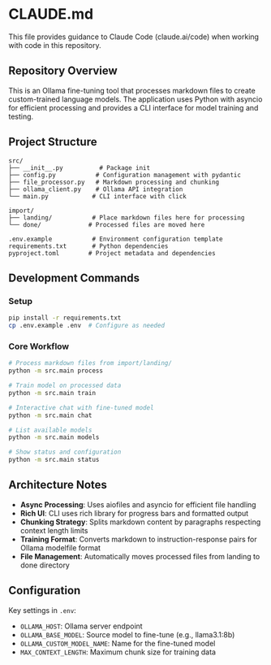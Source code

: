 # CLAUDE.md

This file provides guidance to Claude Code (claude.ai/code) when working with code in this repository.

## Repository Overview

This is an Ollama fine-tuning tool that processes markdown files to create custom-trained language models. The application uses Python with asyncio for efficient processing and provides a CLI interface for model training and testing.

## Project Structure

```
src/
├── __init__.py          # Package init
├── config.py           # Configuration management with pydantic
├── file_processor.py   # Markdown processing and chunking
├── ollama_client.py    # Ollama API integration
└── main.py            # CLI interface with click

import/
├── landing/           # Place markdown files here for processing
└── done/             # Processed files are moved here

.env.example           # Environment configuration template
requirements.txt       # Python dependencies
pyproject.toml        # Project metadata and dependencies
```

## Development Commands

### Setup
```bash
pip install -r requirements.txt
cp .env.example .env  # Configure as needed
```

### Core Workflow
```bash
# Process markdown files from import/landing/
python -m src.main process

# Train model on processed data
python -m src.main train

# Interactive chat with fine-tuned model
python -m src.main chat

# List available models
python -m src.main models

# Show status and configuration
python -m src.main status
```

## Architecture Notes

- **Async Processing**: Uses aiofiles and asyncio for efficient file handling
- **Rich UI**: CLI uses rich library for progress bars and formatted output
- **Chunking Strategy**: Splits markdown content by paragraphs respecting context length limits
- **Training Format**: Converts markdown to instruction-response pairs for Ollama modelfile format
- **File Management**: Automatically moves processed files from landing to done directory

## Configuration

Key settings in `.env`:
- `OLLAMA_HOST`: Ollama server endpoint
- `OLLAMA_BASE_MODEL`: Source model to fine-tune (e.g., llama3.1:8b)
- `OLLAMA_CUSTOM_MODEL_NAME`: Name for the fine-tuned model
- `MAX_CONTEXT_LENGTH`: Maximum chunk size for training data